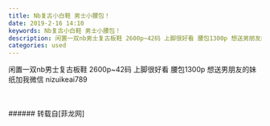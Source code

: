 ```yaml
---
title: Nb复古小白鞋 男士小腰包！
date: 2019-2-16 14:10
keywords: Nb复古小白鞋 男士小腰包！
description: 闲置一双nb男士复古板鞋 2600p~42码 上脚很好看 腰包1300p 想送男朋友的妹纸加我微信 nizuikeai789
categories: used
---
```

<td class="t_f" id="postmessage_3037496">

闲置一双nb男士复古板鞋 2600p~42码 上脚很好看 腰包1300p 想送男朋友的妹纸加我微信 nizuikeai789<br/>
<img alt="" border="0" class="zoom" data-cf-modified-a5df0f10f1551dc75274bc56-="" file="http://www.flw.ph/data/appbyme/upload/image/201902/16/bAcpeZ3Dw0cI.jpg" id="aimg_wqvw8" lazyloadthumb="1" onclick="" onmouseover="" src="http://www.flw.ph/data/appbyme/upload/image/201902/16/bAcpeZ3Dw0cI.jpg"/><br/>
<br/>
<img alt="" border="0" class="zoom" data-cf-modified-a5df0f10f1551dc75274bc56-="" file="http://www.flw.ph/data/appbyme/upload/image/201902/16/9KVXGFNEMiCU.jpg" id="aimg_LJ0Zs" lazyloadthumb="1" onclick="" onmouseover="" src="http://www.flw.ph/data/appbyme/upload/image/201902/16/9KVXGFNEMiCU.jpg"/><br/>
<br/>
</td>
###### 转载自[菲龙网]